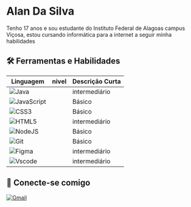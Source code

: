 # Alan Da Silva


Tenho 17 anos e sou estudante do Instituto Federal de Alagoas campus Viçosa, estou cursando informática para a internet a seguir minha habilidades

## 🛠 Ferramentas e Habilidades 

| Linguagem | nivel | Descrição Curta | 
|---|---|---|
| ![Java](https://img.shields.io/badge/java-%23ED8B00.svg?style=for-the-badge&logo=openjdk&logoColor=white) || intermediário | Linguagem orientada a objetos, amplamente utilizada em aplicações empresariais. |
| ![JavaScript](https://img.shields.io/badge/JavaScript-F7DF1E?style=for-the-badge&logo=javascript&logoColor=black) || Básico | Linguagem de script para web, utilizada para criar interfaces dinâmicas. |
| ![CSS3](https://img.shields.io/badge/CSS3-1572B6?style=for-the-badge&logo=css3&logoColor=white) || Básico | Linguagem de estilo para definir a apresentação de páginas web. |
| ![HTML5](https://img.shields.io/badge/HTML5-E34F26?style=for-the-badge&logo=html5&logoColor=white) || intermediário | Linguagem de marcação para estruturar o conteúdo de páginas web. |
| ![NodeJS](https://img.shields.io/badge/node.js-6DA55F?style=for-the-badge&logo=node.js&logoColor=white) || Básico | Ambiente de execução JavaScript para criar aplicações de servidor. |
| ![Git](https://img.shields.io/badge/GIT-E44C30?style=for-the-badge&logo=git&logoColor=white) || Básico | framework web que visa eliminar código repetitivo e impor boas práticas de programação. |
| ![Figma](https://img.shields.io/badge/Figma-696969?style=for-the-badge&logo=figma&logoColor=figma) || intermediário | Ferramenta web que visa auxiliar na criação e desenvolvimento de desing. |
| ![Vscode](https://img.shields.io/badge/Vscode-007ACC?style=for-the-badge&logo=visual-studio-code&logoColor=white) || intermediário | Ferramenta para criação e edição de códigos |

## 📶 Conecte-se comigo

[![Gmail](https://img.shields.io/badge/Gmail-333333?style=for-the-badge&logo=gmail&logoColor=red)](luckywall80@gmail.com)
